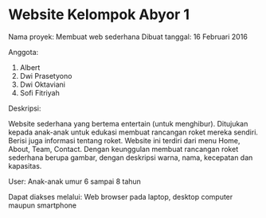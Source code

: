 # Website Kelompok Abyor 1

Nama proyek: Membuat web sederhana
Dibuat tanggal: 16 Februari 2016

Anggota:

1. Albert
2. Dwi Prasetyono
3. Dwi Oktaviani
4. Sofi Fitriyah

Deskripsi:

Website sederhana yang bertema entertain (untuk menghibur). Ditujukan kepada anak-anak untuk edukasi membuat rancangan roket mereka sendiri. Berisi juga informasi tentang roket. Website ini terdiri dari menu Home, About, Team, Contact. Dengan keunggulan membuat rancangan roket sederhana berupa gambar, dengan deskripsi warna, nama, kecepatan dan kapasitas.

User: Anak-anak umur 6 sampai 8 tahun

Dapat diakses melalui: Web browser pada laptop, desktop computer maupun smartphone
